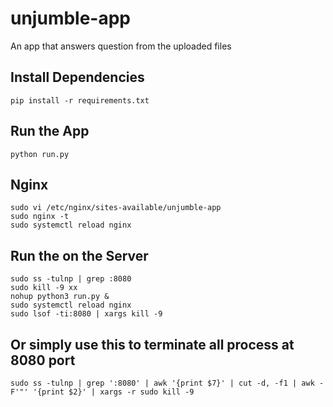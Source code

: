 # unjumble-app
An app that answers question from the uploaded files


## Install Dependencies
```commandline
pip install -r requirements.txt
```

## Run the App
```commandline
python run.py
```

## Nginx
```commandline
sudo vi /etc/nginx/sites-available/unjumble-app
sudo nginx -t
sudo systemctl reload nginx
```

## Run the on the Server
```commandline
sudo ss -tulnp | grep :8080
sudo kill -9 xx
nohup python3 run.py &
sudo systemctl reload nginx
sudo lsof -ti:8080 | xargs kill -9
```

## Or simply use this to terminate all process at 8080 port
```commandline
sudo ss -tulnp | grep ':8080' | awk '{print $7}' | cut -d, -f1 | awk -F'"' '{print $2}' | xargs -r sudo kill -9
```
